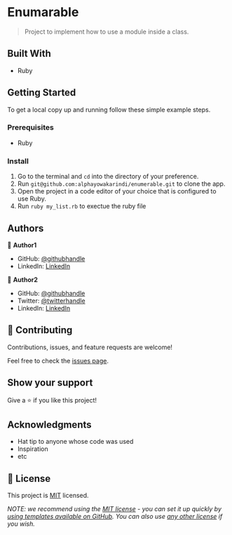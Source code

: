 # Enumarable

> Project to implement how to use a module inside a class.


## Built With

- Ruby


## Getting Started

To get a local copy up and running follow these simple example steps.

### Prerequisites
- Ruby


### Install
1. Go to the terminal and ```cd``` into the directory of your preference.
2. Run `git@github.com:alphayowakarindi/enumerable.git` to clone the app.
3. Open the project in a code editor of your choice that is configured to use Ruby. 
3. Run `ruby my_list.rb` to exectue the ruby file


## Authors

👤 **Author1**

- GitHub: [@githubhandle](https://github.com/alphayowakarindi)
- LinkedIn: [LinkedIn](https://www.linkedin.com/in/alphayo-wakarindi-15a825236/)

👤 **Author2**

- GitHub: [@githubhandle](@BasitAl35031734)
- Twitter: [@twitterhandle](@BasitAl35031734)
- LinkedIn: [LinkedIn]( basit-ali-3961141b3)
## 🤝 Contributing

Contributions, issues, and feature requests are welcome!

Feel free to check the [issues page](../../issues/).

## Show your support

Give a ⭐️ if you like this project!

## Acknowledgments

- Hat tip to anyone whose code was used
- Inspiration
- etc

## 📝 License

This project is [MIT](./LICENSE) licensed.

_NOTE: we recommend using the [MIT license](https://choosealicense.com/licenses/mit/) - you can set it up quickly by [using templates available on GitHub](https://docs.github.com/en/communities/setting-up-your-project-for-healthy-contributions/adding-a-license-to-a-repository). You can also use [any other license](https://choosealicense.com/licenses/) if you wish._
